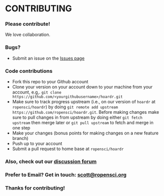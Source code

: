 # CONTRIBUTING #

### Please contribute!

We love collaboration.

### Bugs?

* Submit an issue on the [Issues page](https://github.com/ropensci/hoardr/issues)

### Code contributions

* Fork this repo to your Github account
* Clone your version on your account down to your machine from your account, e.g,. `git clone https://github.com/<yourgithubusername>/hoardr.git`
* Make sure to track progress upstream (i.e., on our version of `hoardr` at `ropensci/hoardr`) by doing `git remote add upstream https://github.com/ropensci/hoardr.git`. Before making changes make sure to pull changes in from upstream by doing either `git fetch upstream` then merge later or `git pull upstream` to fetch and merge in one step
* Make your changes (bonus points for making changes on a new feature branch)
* Push up to your account
* Submit a pull request to home base at `ropensci/hoardr`

### Also, check out our [discussion forum](https://discuss.ropensci.org)

### Prefer to Email? Get in touch: [scott@ropensci.org](mailto:scott@ropensci.org)

### Thanks for contributing!
